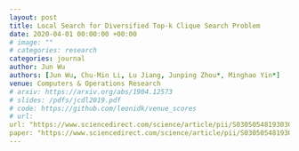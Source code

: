 ```yaml
---
layout: post
title: Local Search for Diversified Top-k Clique Search Problem
date: 2020-04-01 00:00:00 +00:00
# image: ""
# categories: research
categories: journal
author: Jun Wu
authors: [Jun Wu, Chu-Min Li, Lu Jiang, Junping Zhou*, Minghao Yin*]
venue: Computers & Operations Research
# arxiv: https://arxiv.org/abs/1904.12573
# slides: /pdfs/jcdl2019.pdf
# code: https://github.com/leonidk/venue_scores
# url: 
url: "https://www.sciencedirect.com/science/article/pii/S0305054819303090"
paper: "https://www.sciencedirect.com/science/article/pii/S0305054819303090/pdfft?md5=4ac5a8cbe9dfd864131cee78a8ebfecf&pid=1-s2.0-S0305054819303090-main.pdf"
---
```

